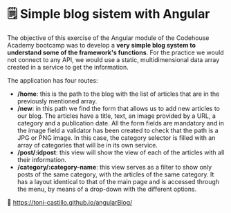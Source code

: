 # 🗒 Simple blog sistem with Angular

The objective of this exercise of the Angular module of the Codehouse Academy bootcamp was to develop a **very simple blog system to understand some of the framework's functions**. For the practice we would not connect to any API, we would use a static, multidimensional data array created in a service to get the information.

The application has four routes:

- **/home**: this is the path to the blog with the list of articles that are in the previously mentioned array.
- **/new**: in this path we find the form that allows us to add new articles to our blog. The articles have a title, text, an image provided by a URL, a category and a publication date. All the form fields are mandatory and in the image field a validator has been created to check that the path is a JPG or PNG image. In this case, the category selector is filled with an array of categories that will be in its own service.
- **/post/:idpost**: this view will show the view of each of the articles with all their information.
- **/category/:category-name**: this view serves as a filter to show only posts of the same category, with the articles of the same category. It has a layout identical to that of the main page and is accessed through the menu, by means of a drop-down with the different options.

🔗 https://toni-castillo.github.io/angularBlog/
